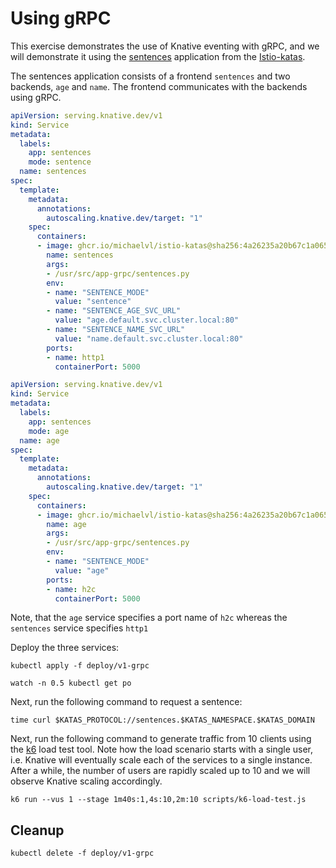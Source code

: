 [//]: # (Copyright, Michael Vittrup Larsen)
[//]: # (Origin: https://github.com/MichaelVL/knative-katas)
[//]: # (Tags: #knative-eventing #grpc #blue-green #canary)

# Using gRPC

This exercise demonstrates the use of Knative eventing with gRPC, and we will
demonstrate it using the [sentences](https://github.com/MichaelVL/istio-katas/sentences-app/app-grpc)
application from the [Istio-katas](https://github.com/MichaelVL/istio-katas).

The sentences application consists of a frontend `sentences` and two backends,
`age` and `name`. The frontend communicates with the backends using gRPC.


```yaml
apiVersion: serving.knative.dev/v1
kind: Service
metadata:
  labels:
    app: sentences
    mode: sentence
  name: sentences
spec:
  template:
    metadata:
      annotations:
        autoscaling.knative.dev/target: "1"
    spec:
      containers:
      - image: ghcr.io/michaelvl/istio-katas@sha256:4a26235a20b67c1a0650da8ad28d901a9942af52ab9dad09f283c2142f256d4c
        name: sentences
        args:
        - /usr/src/app-grpc/sentences.py
        env:
        - name: "SENTENCE_MODE"
          value: "sentence"
        - name: "SENTENCE_AGE_SVC_URL"
          value: "age.default.svc.cluster.local:80"
        - name: "SENTENCE_NAME_SVC_URL"
          value: "name.default.svc.cluster.local:80"
        ports:
        - name: http1
          containerPort: 5000

```

```yaml
apiVersion: serving.knative.dev/v1
kind: Service
metadata:
  labels:
    app: sentences
    mode: age
  name: age
spec:
  template:
    metadata:
      annotations:
        autoscaling.knative.dev/target: "1"
    spec:
      containers:
      - image: ghcr.io/michaelvl/istio-katas@sha256:4a26235a20b67c1a0650da8ad28d901a9942af52ab9dad09f283c2142f256d4c
        name: age
        args:
        - /usr/src/app-grpc/sentences.py
        env:
        - name: "SENTENCE_MODE"
          value: "age"
        ports:
        - name: h2c
          containerPort: 5000

```

Note, that the `age` service specifies a port name of `h2c` whereas the `sentences` service specifies `http1`

Deploy the three services:

```console
kubectl apply -f deploy/v1-grpc
```

```console
watch -n 0.5 kubectl get po
```

Next, run the following command to request a sentence:

```console
time curl $KATAS_PROTOCOL://sentences.$KATAS_NAMESPACE.$KATAS_DOMAIN
```

Next, run the following command to generate traffic from 10 clients using the
[k6](https://github.com/grafana/k6) load test tool. Note how the load scenario
starts with a single user, i.e. Knative will eventually scale each of the
services to a single instance. After a while, the number of users are rapidly
scaled up to 10 and we will observe Knative scaling accordingly.

```console
k6 run --vus 1 --stage 1m40s:1,4s:10,2m:10 scripts/k6-load-test.js
```





## Cleanup

```console
kubectl delete -f deploy/v1-grpc
```

